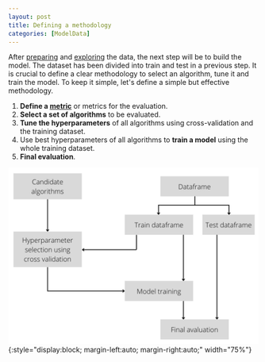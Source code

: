 ```yaml
---
layout: post
title: Defining a methodology
categories: [ModelData]
---
```


After [preparing](/the-4-cs/) and [exploring](/effect-of-multicollinearity/) the data, the next step will be to build the model. The dataset has been divided into train and test in a previous step. It is crucial to define a clear methodology to select an algorithm, tune it and train the model. To keep it simple, let's define a simple but effective methodology.

1. **Define a [metric](/metrics)** or metrics for the evaluation.
2. **Select a set of algorithms** to be evaluated.
3. **Tune the hyperparameters** of all algorithms using cross-validation and the training dataset.
4. Use best hyperparameters of all algorithms to **train a model** using the whole training dataset.
5. **Final evaluation**.

![placeholder](/images/methodology.png){:style="display:block; margin-left:auto; margin-right:auto;"  width="75%"}